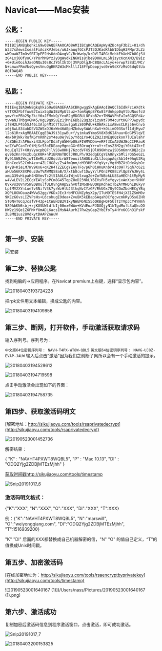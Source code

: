 # Navicat——Mac安装

## 公匙：

```
-----BEGIN PUBLIC KEY-----
MIIBIjANBgkqhkiG9w0BAQEFAAOCAQ8AMIIBCgKCAQEApWyHZBc4gF3bZL+01/dh
W337sAewsIsealFiAczKVJebs/u6JkauqfGCsPJT3QJKadKlbW1DbqH3FMpr2LZz
wW9uaWZImOsSRTJpEP2HsUdoDAxgVC/BcWwdp/kzDVlT4RGiMehkEhXeM7b8GjSU
zG4LxjOOfyoC/YPUrhM9YzJyOgWydkIN6WIs8jbe9DOHLmLShjzycKcnXM3/B9iz
+G+UieOoiAJaeDNQu30s8cJYGlIktDj3VPpDlgJHC8QAcLAiyo+erwp728dI/MC/
N+LmwxFRmVksQyesVnuOgBKR2W3cMklllJ18FfpDoopjvd0rn9dXYzMsO5dqOtUa
8QIDAQAB
-----END PUBLIC KEY-----

```

## 私匙：

```
-----BEGIN PRIVATE KEY-----
MIIEvgIBADANBgkqhkiG9w0BAQEFAASCBKgwggSkAgEAAoIBAQClbIdkFziAXdtk
v7TX92FbffuwB7Cwix5qUWIBzMpUl5uz+7omRq6p8YKw8lPdAkpp0qVtbUNuofcU
ymvYtnPBb25pZkiY6xJFMmkQ/YexR2gMDGBUL8FxbB2n+TMNWVPhEaIx6GQSFd4z
tvwaNJTMbgvGM45/KgL9g9SuEz1jMnI6BbJ2Qg3pYizyNt70M4cuYtKGPPJwpydc
zf8H2LP4b5SJ46iIAlp4M1C7fSzxwlgaUiS0OPdU+kOWAkcLxABwsCLKj56vCnvb
x0j8wL834ubDEVGZWSxDJ6xWe46AEpHZbdwySWWUnXwV+kOiimO93Suf11djMyw7
l2o61RrxAgMBAAECggEBAJ9i31ywBu+f/yimka9YmoSV8XBdKIAhuu+DdGP5lqVE
4m/bRjNk/RufKGYnRmh2sY4euOejVEp/Ydq1Yo4O1Z92JzMEq0Qzkon7lUIalahY
/cZGEnZrAP6wxi43LFpbTDdaTyW5HNpUGaFIWMVDDm+eRFf3CwA5UWJEqCIFRauR
vdZYwPCanTrGtMjSc53oEDEaoyMgnoGXr65OruqYr+uY+rEosZ3M2giY0kt4Ik+E
hquIqT2T+X0sVyacpbQFjlVSSw0HHj76zcdVFX5jOlH96WnzwjSDSm6mnK8Q2cZu
qv9bzKnr0szbuqcK0R+hP1BRNmTBOlJRKLPh/92edgECgYEA0nyxSMlirQG5eG2L
Ry91SWBJWsjwT18eMLzU20qcUirW8TeouitAWOUiuXLlJoqapAq/Ab14+9hqU2Rq
1bhCeeVS2Cmh4zu+4ZLCHG8v/Zs4fmQnm/cM93HRhKfgVy+/VgtMBZXtDdeXybOc
B+yB+KieLM7Wv9Kx6+qK2H4TZZECgYEAyTFo/p6h0iHKuKnbr4IcOHT7Sqh7c621
aHUo56KX8XP6uzUwTVAWMQS8aB/X/xtb8cwf1DwyY/lPOn2PK8ELVlQpEYAJWy4L
xmLG39vHipaH4HOVmvTc2t5IA0LCaIWjvUlxwgZe+ZofNBokLU8SaHECh1tMpMyR
w4VwLEV2L2ECgYEAlsSoPCm8G45TqpZUoD23NkLY6EVsFH5eYqyvjxAnXpe+9HNY
0Vkvsz0VnV5WE0BOulfUL0vngAWpS2hvOfzM6QFBUQKpKdnexTbZAYMHDhID6kyV
LptMV2XYnLue7vSNifV3k7yrWzHlUJ3tkqNvCYzGF/RkUGx78y9CGwZboHECgYBq
XQPL8GNOauz4WVw52gg/VKDxJEc3rbMFCUNZyhyX2p/ITuM9TESfH4jXZ1ZSmM0v
9KEzG6vsLIZVPsHs+L6cohugE9dea+ZvuBK5kEBapSAqahDCfgcwcmkRyD5s8ZHR
5T0NvT6CqJcsfVF43p+1tWEH3B2V1kyNWEMoNIS5oQKBgHQF5UlTzTVp3CY4YNmh
589AbKN6sbj+rjKGSUWtdfbIj00nx6WAm+KVdEoaPJDGQjyN1kTgdMufL3aQkcQO
HW2z19Qe1Z6PM+fOmADL6acsIMsN4Aurh27Rw2yGapZYbEfoTy4HYx6CGh31Pskf
2L8MQ1us28VdkytDAAPZnWuW
-----END PRIVATE KEY-----


```



## 第一步、安装

![安装](/Users/nass/Pictures/安装.png)

## 第二步、替换公匙

找到电脑的->应用程序。在Navicat premium上右键，选择“显示包内容”。

![20180403193724228](/Users/nass/Pictures/20180403193724228.png)

把rpk文件用文本编辑，换成公匙的内容。

![20180403194109858](/Users/nass/Pictures/20180403194109858.png)

## 第三步、断网，打开软件，手动激活获取请求码

输入序列号。序列号为：

`中文版64位密钥序列号： NAVH-T4PX-WT8W-QBL5`
`英文版64位密钥序列号： NAVG-UJ8Z-EVAP-JAUW`
输入后点击“激活"因为我们之前断了网所以会有一个手动激活的提示。

![20180403194528612](/Users/nass/Pictures/20180403194528612.png)

![20180403194719598](/Users/nass/Pictures/20180403194719598.png)

点击手动激活会出现如下的界面：

![20180403194758735](/Users/nass/Pictures/20180403194758735.png)

## 第四步、获取激活码明文

[解密地址：http://sikujiaoyu.com/tools/rsaprivatedecrypt](http://sikujiaoyu.com/tools/rsaprivatedecrypt)

![20190523001452736](/Users/nass/Pictures/20190523001452736.png)

解密结果：

{
  "K" : "NAVHT4PXWT8WQBL5",
  "P" : "Mac 10.13",
  "DI" : "ODQ2Yjg2ZDBjMTEzMjhh"
}

[获取时间戳http://sikujiaoyu.com/tools/timestamp](http://sikujiaoyu.com/tools/timestamp)

![Snip20191017_6](/Users/nass/Pictures/Snip20191017_6.png)

### 激活码明文格式：

{"K":"XXX", "N":"XXX", "O":"XXX", "DI":"XXX", "T":XXX}

例：{"K":"NAVHT4PXWT8WQBL5", "N":"marswill", "O":"weiyongqiang.com", "DI":"ODQ2Yjg2ZDBjMTEzMjhh", "T":1516939200}

"K" "DI" 后面的XXX都替换成自己机器解密的信，"N" "O" 的值自己定义，“T”的值换成Unix时间戳。

## 第五步、加密激活码

[在线加密地址为：http://sikujiaoyu.com/tools/rsaencryptbyprivatekey](http://sikujiaoyu.com/tools/timestamp)

![20190523001640167 (1)](/Users/nass/Pictures/20190523001640167 (1).png)

## 第六步、激活成功

复制加密后激活码信息到程序激活窗口，点击激活，即可成功激活。

![Snip20191017_7](/Users/nass/Pictures/Snip20191017_7.png)

![20180403200153825](/Users/nass/Pictures/20180403200153825.png)

